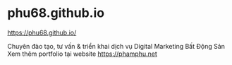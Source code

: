 # phu68.github.io

https://phu68.github.io/

Chuyên đào tạo, tư vấn & triển khai dịch vụ Digital Marketing Bất Động Sản
Xem thêm portfolio tại website https://phamphu.net
